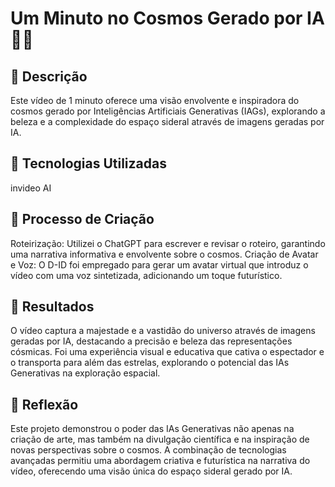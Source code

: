 # Um Minuto no Cosmos Gerado por IA🌌🎥 

## 📒 Descrição
Este vídeo de 1 minuto oferece uma visão envolvente e inspiradora do cosmos gerado por Inteligências Artificiais Generativas (IAGs), explorando a beleza e a complexidade do espaço sideral através de imagens geradas por IA.

## 🤖 Tecnologias Utilizadas
invideo AI
## 🧐 Processo de Criação
Roteirização: Utilizei o ChatGPT para escrever e revisar o roteiro, garantindo uma narrativa informativa e envolvente sobre o cosmos.
Criação de Avatar e Voz: O D-ID foi empregado para gerar um avatar virtual que introduz o vídeo com uma voz sintetizada, adicionando um toque futurístico.
## 🚀 Resultados
O vídeo captura a majestade e a vastidão do universo através de imagens geradas por IA, destacando a precisão e beleza das representações cósmicas.
Foi uma experiência visual e educativa que cativa o espectador e o transporta para além das estrelas, explorando o potencial das IAs Generativas na exploração espacial.

## 💭 Reflexão
Este projeto demonstrou o poder das IAs Generativas não apenas na criação de arte, mas também na divulgação científica e na inspiração de novas perspectivas sobre o cosmos. A combinação de tecnologias avançadas permitiu uma abordagem criativa e futurística na narrativa do vídeo, oferecendo uma visão única do espaço sideral gerado por IA.
